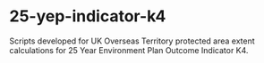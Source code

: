 # 25-yep-indicator-k4
Scripts developed for UK Overseas Territory protected area extent calculations for 25 Year Environment Plan Outcome Indicator K4. 
